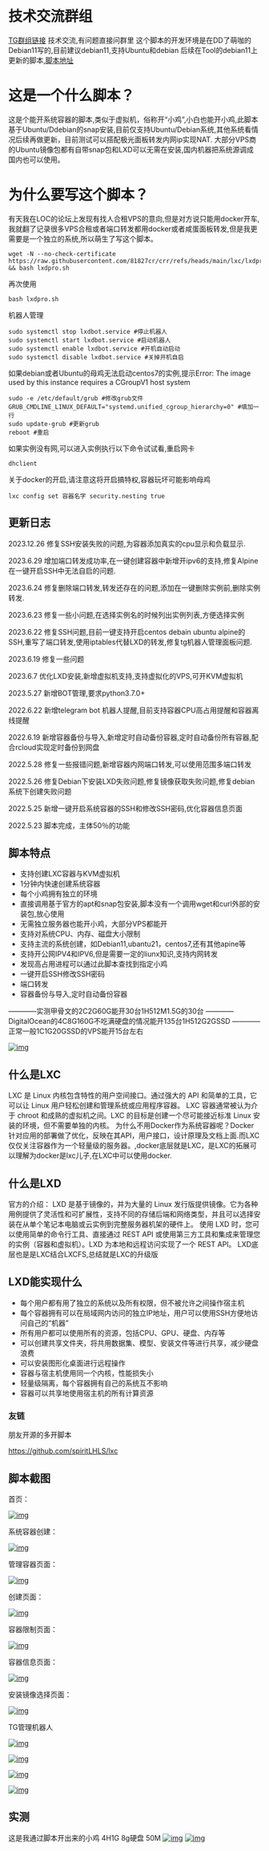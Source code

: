 # 技术交流群组



[TG群组链接](https://t.me/mjjluodi)
技术交流,有问题直接问群里
这个脚本的开发环境是在DD了萌咖的Debian11写的,目前建议debian11,支持Ubuntu和debian
后续在Tool的debian11上更新的脚本,[脚本地址](https://github.com/leitbogioro/Tools)

# 这是一个什么脚本？




这是个能开系统容器的脚本,类似于虚拟机，俗称开“小鸡”,小白也能开小鸡,此脚本基于Ubuntu/Ddebian的snap安装,目前仅支持Ubuntu/Debian系统,其他系统看情况后续再做更新，目前测试可以搭配极光面板转发内网ip实现NAT.
大部分VPS商的Ubuntu镜像包都有自带snap包和LXD可以无需在安装,国内机器把系统源调成国内也可以使用。

# 为什么要写这个脚本？




有天我在LOC的论坛上发现有找人合租VPS的意向,但是对方说只能用docker开车,我就翻了记录很多VPS合租或者端口转发都用docker或者咸蛋面板转发,但是我更需要是一个独立的系统,所以萌生了写这个脚本。

```
wget -N --no-check-certificate https://raw.githubusercontent.com/81827cr/crr/refs/heads/main/lxc/lxdpro.sh && bash lxdpro.sh
```




再次使用

```
bash lxdpro.sh
```




机器人管理

```
sudo systemctl stop lxdbot.service #停止机器人
sudo systemctl start lxdbot.service #启动机器人
sudo systemctl enable lxdbot.service #开机自动启动
sudo systemctl disable lxdbot.service #关掉开机自启
```




如果debian或者Ubuntu的母鸡无法启动centos7的实例,提示Error: The image used by this instance requires a CGroupV1 host system

```
sudo -e /etc/default/grub #修改grub文件
GRUB_CMDLINE_LINUX_DEFAULT="systemd.unified_cgroup_hierarchy=0" #填加一行
sudo update-grub #更新grub
reboot #重启
```




如果实例没有网,可以进入实例执行以下命令试试看,重启网卡

```
dhclient
```




关于docker的开启,请注意这将开启搞特权,容器玩坏可能影响母鸡

```
lxc config set 容器名字 security.nesting true
```



## 更新日志



2023.12.26 修复SSH安装失败的问题,为容器添加真实的cpu显示和负载显示.

2023.6.29 增加端口转发成功率,在一键创建容器中新增开ipv6的支持,修复Alpine在一键开启SSH中无法自启的问题.

2023.6.24 修复删除端口转发,转发还存在的问题,添加在一键删除实例前,删除实例转发.

2023.6.23 修复一些小问题,在选择实例名的时候列出实例列表,方便选择实例

2023.6.22 修复SSH问题,目前一键支持开启centos debain ubuntu alpine的SSH,重写了端口转发,使用iptables代替LXD的转发,修复tg机器人管理面板问题.

2023.6.19 修复一些问题

2023.6.7 优化LXD安装,新增虚拟机支持,支持虚拟化的VPS,可开KVM虚拟机

2023.5.27 新增BOT管理,要求python3.7.0+

2022.6.22 新增telegram bot 机器人提醒,目前支持容器CPU高占用提醒和容器离线提醒

2022.6.19 新增容器备份与导入,新增定时自动备份容器,定时自动备份所有容器,配合rcloud实现定时备份到网盘

2022.5.28 修复一些报错问题,新增容器内网端口转发,可以使用范围多端口转发

2022.5.26 修复Debian下安装LXD失败问题,修复镜像获取失败问题,修复debian系统下创建失败问题

2022.5.25 新增一键开启系统容器的SSH和修改SSH密码,优化容器信息页面

2022.5.23 脚本完成，主体50％的功能

## 脚本特点



- 支持创建LXC容器与KVM虚拟机
- 1分钟内快速创建系统容器
- 每个小鸡拥有独立的环境
- 直接调用基于官方的apt和snap包安装,脚本没有一个调用wget和curl外部的安装包,放心使用
- 无需独立服务器也能开小鸡，大部分VPS都能开
- 支持对系统CPU、内存、磁盘大小限制
- 支持主流的系统创建，如Debian11,ubantu21，centos7,还有其他apine等
- 支持开公网IPV4和IPV6,但是需要一定的liunx知识,支持内网转发
- 发现高占用进程可以通过此脚本查找到指定小鸡
- 一键开启SSH修改SSH密码
- 端口转发
- 容器备份与导入,定时自动备份容器

————实测甲骨文的2C2G60G能开30台1H512M1.5G的30台
————DigitalOcean的4C8G160G不吃满硬盘的情况能开135台1H512G2GSSD
————正常一般1C1G20GSSD的VPS能开15台左右



[![img](images/containers.small.png)](images/containers.small.png)

## 什么是LXC



LXC 是 Linux 内核包含特性的用户空间接口。通过强大的 API 和简单的工具，它可以让 Linux 用户轻松创建和管理系统或应用程序容器。
LXC 容器通常被认为介于 chroot 和成熟的虚拟机之间。LXC 的目标是创建一个尽可能接近标准 Linux 安装的环境，但不需要单独的内核。
为什么不用Docker作为系统容器呢？Docker针对应用的部署做了优化，反映在其API，用户接口，设计原理及文档上面.而LXC仅仅关注容器作为一个轻量级的服务器。,docker底层就是LXC，是LXC的拓展可以理解为docker是lxc儿子,在LXC中可以使用docker.

## 什么是LXD



官方的介绍：
LXD 是基于镜像的，并为大量的 Linux 发行版提供镜像。它为各种用例提供了灵活性和可扩展性，支持不同的存储后端和网络类型，并且可以选择安装在从单个笔记本电脑或云实例到完整服务器机架的硬件上。
使用 LXD 时，您可以使用简单的命令行工具、直接通过 REST API 或使用第三方工具和集成来管理您的实例（容器和虚拟机）。LXD 为本地和远程访问实现了一个 REST API。
LXD底层也是是LXC结合LXCFS,总结就是LXC的升级版

## LXD能实现什么



- 每个用户都有用了独立的系统以及所有权限，但不被允许之间操作宿主机
- 每个容器拥有可以在局域网内访问的独立IP地址，用户可以使用SSH方便地访问自己的“机器”
- 所有用户都可以使用所有的资源，包括CPU、GPU、硬盘、内存等
- 可以创建共享文件夹，将共用数据集、模型、安装文件等进行共享，减少硬盘浪费
- 可以安装图形化桌面进行远程操作
- 容器与宿主机使用同一个内核，性能损失小
- 轻量级隔离，每个容器拥有自己的系统互不影响
- 容器可以共享地使用宿主机的所有计算资源

### 友链



朋友开源的多开脚本

https://github.com/spiritLHLS/lxc

## 脚本截图



首页：

[![img](images/LXD.PNG)](images/LXD.PNG)

系统容器创建：

[![img](images/LXD2.PNG)](images/LXD2.PNG)

管理容器页面：

[![img](images/LXD3.PNG)](images/LXD3.PNG)

创建页面：

[![img](images/LXD9.PNG)](images/LXD9.PNG)

容器限制页面：

[![img](images/LXD4.PNG)](images/LXD4.PNG)

容器信息页面：

[![img](images/LXD5.PNG)](images/LXD5.PNG)

安装镜像选择页面：

[![img](images/LXD6.PNG)](images/LXD6.PNG)

TG管理机器人


[![img](images/BOT1.PNG)](images/BOT1.PNG)


[![img](images/BOT2.PNG)](images/BOT2.PNG)


[![img](images/BOT3.PNG)](images/BOT3.PNG)


[![img](images/BOT4.PNG)](images/BOT4.PNG)

## 实测




这是我通过脚本开出来的小鸡 4H1G 8g硬盘 50M
[![img](images/LXD7.PNG)](images/LXD7.PNG)
[![img](images/LXD8.PNG)](images/LXD8.PNG)
